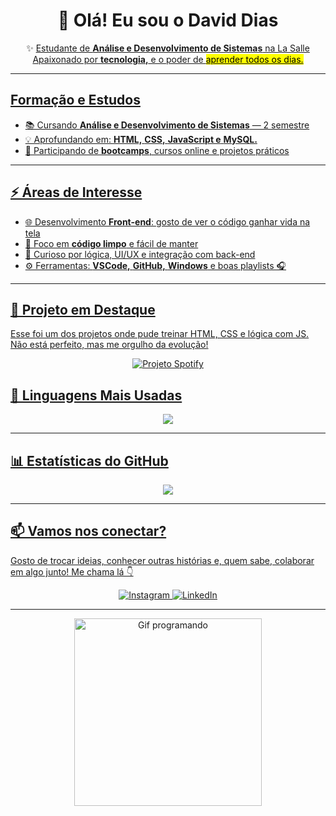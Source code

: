 <h1 align="center"> 👋 Olá! Eu sou o David Dias </h1>

<p align="center">✨ <u>Estudante de <strong>Análise e Desenvolvimento de Sistemas</strong> na La Salle  
Apaixonado por <strong>tecnologia,</strong> e o poder de <mark>aprender todos os dias.</mark>
<br>

---

##  Formação e Estudos

- 📚 Cursando **Análise e Desenvolvimento de Sistemas** — 2 semestre  
- 💡 Aprofundando em: **HTML,** **CSS,** **JavaScript e** **MySQL.**
- 🚀 Participando de **bootcamps**, cursos online e projetos práticos

---

## ⚡ Áreas de Interesse

- 🌐 Desenvolvimento **Front-end**: gosto de ver o código ganhar vida na tela  
- 🧼 Foco em **código limpo** e fácil de manter  
- 🧠 Curioso por lógica, UI/UX e integração com back-end  
- ⚙ Ferramentas: **VSCode,** **GitHub,** **Windows** e boas playlists 🎧

---
## 📌 Projeto em Destaque

Esse foi um dos projetos onde pude treinar HTML, CSS e lógica com JS.  
Não está perfeito, mas me orgulho da evolução!

<div align="center">
  <a href="https://github.com/davidalbuquerquedias2/Spotify-Clone.git">
    <img src="https://github-readme-stats.vercel.app/api/pin/?username=davidalbuquerquedias2&repo=Spotify&theme=nightowl" alt="Projeto Spotify" />
  </a>
</div>


## 🧠 Linguagens Mais Usadas

<div align="center">
  <a href="https://github.com/davidalbuquerquedias2">
    <img align="center" src="https://github-readme-stats.vercel.app/api/top-langs/?username=davidalbuquerquedias2&theme=nightowl&hide_langs_below=1" />
  </a>
</div>



---

## 📊 Estatísticas do GitHub

<div align="center" >
  <img src="https://github-readme-stats.vercel.app/api?username=davidalbuquerquedias2&show_icons=true&theme=tokyonight" />
</div>


---


## 📫 Vamos nos conectar?

Gosto de trocar ideias, conhecer outras histórias e, quem sabe, colaborar em algo junto! Me chama lá 👇

<div align="center">
  <a href="https://www.instagram.com/davi_dalbuquerqueof/?hl=pt-br" target="_blank" rel="noopener noreferrer">
    <img src="https://img.shields.io/badge/-Instagram-%23E4405F?style=for-the-badge&logo=instagram&logoColor=white" alt="Instagram" />
  </a>
  <a href="https://www.linkedin.com/in/david-dias-712ba7361" target="_blank" rel="noopener noreferrer">
    <img src="https://img.shields.io/badge/-LinkedIn-%230077B5?style=for-the-badge&logo=linkedin&logoColor=white" alt="LinkedIn" />
  </a>
</div>

---

<div align="center">
  <img src="https://media.giphy.com/media/13HgwGsXF0aiGY/giphy.gif" alt="Gif programando" width="300" />
</div>
